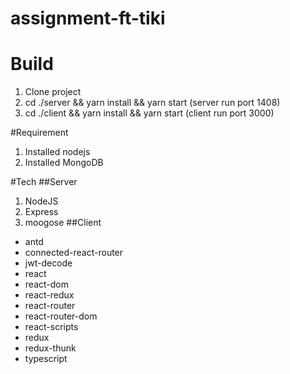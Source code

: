 # assignment-ft-tiki

# Build
1. Clone project
2. cd ./server && yarn install && yarn start (server run port 1408)
3. cd ./client && yarn install && yarn start (client run port 3000)

#Requirement
1. Installed nodejs
2. Installed MongoDB

#Tech
##Server
1. NodeJS
2. Express
3. moogose
##Client
- antd
- connected-react-router
- jwt-decode
- react
- react-dom
- react-redux
- react-router
- react-router-dom
- react-scripts
- redux
- redux-thunk
- typescript